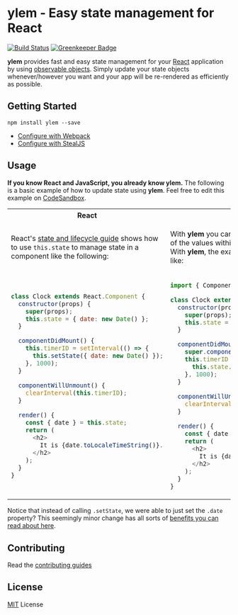 # ylem - Easy state management for React

[![Build Status](https://travis-ci.org/bitovi/ylem.svg?branch=master)](https://travis-ci.org/bitovi/ylem)
[![Greenkeeper Badge](https://badges.greenkeeper.io/bitovi/ylem.svg)](https://greenkeeper.io/)

**ylem** provides fast and easy state management for your [React](https://reactjs.org) application by using [observable objects](https://canjs.com/doc/can-observe.html). Simply update your state objects whenever/however you want and your app will be re-rendered as efficiently as possible.

## Getting Started

```
npm install ylem --save
```

* [Configure with Webpack](./docs/getting-started-webpack.md)
* [Configure with StealJS](./docs/getting-started-steal.md)

## Usage

**If you know React and JavaScript, you already know ylem.** The following is a basic example of how to update state using **ylem**. Feel free to edit this example on [CodeSandbox](https://codesandbox.io/s/qx1nzj6r29?hidenavigation=1&module=%2Fsrc%2Fylem%2Fhello-world.js&moduleview=1).

<table>
<tr><th>React</th><th>ylem</th></tr>
<tr>
<td>

React's [state and lifecycle guide](https://reactjs.org/docs/state-and-lifecycle.html#adding-local-state-to-a-class) shows how to use `this.state` to manage state in a component like the following:

</td>
<td>

With __ylem__ you can simply change the state, any of the values within state and react will update.  With __ylem__, the example on the left now looks like:

</td>
</tr>
<tr>
<td>

```js
class Clock extends React.Component {
  constructor(props) {
    super(props);
    this.state = { date: new Date() };
  }

  componentDidMount() {
    this.timerID = setInterval(() => {
      this.setState({ date: new Date() });
    }, 1000);
  }

  componentWillUnmount() {
    clearInterval(this.timerID);
  }

  render() {
    const { date } = this.state;
    return (
      <h2>
        It is {date.toLocaleTimeString()}.
      </h2>
    );
  }
}
```

</td>
<td>

```js
import { Component } from 'ylem';

class Clock extends Component { // (◕‿◕ )
  constructor(props) {
    super(props);
    this.state = { date: new Date() };
  }

  componentDidMount() {
    super.componentDidMount();
    this.timerID = setInterval(() => {
      this.state.date = new Date(); // (◕‿◕ )
    }, 1000);
  }

  componentWillUnmount() {
    clearInterval(this.timerID);
  }

  render() {
    const { date } = this.state;
    return (
      <h2>
        It is {date.toLocaleTimeString()}.
      </h2>
    );
  }
}
```

</td>
</tr>
</table>

Notice that instead of calling `.setState`, we were able to just set the `.date` property? This seemingly minor change has all sorts of [benefits you can read about here](./docs/benefits.md).


## Contributing
Read the [contributing guides](./contributing.md)

## License
[MIT](./LICENSE.md) License
